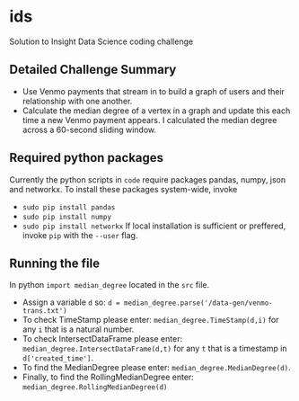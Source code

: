 # ids #
Solution to Insight Data Science coding challenge 

## Detailed Challenge Summary  
* Use Venmo payments that stream in to build a graph of users and their relationship with one another. 
* Calculate the median degree of a vertex in a graph and update this each time a new Venmo payment appears. I calculated the median degree across a 60-second sliding window. 

## Required python packages ##
Currently the python scripts in `code` require packages pandas, numpy, json and networkx. To install these packages system-wide, invoke 
* `sudo pip install pandas`
* `sudo pip install numpy` 
* `sudo pip install networkx` 
If local installation is sufficient or preffered, invoke `pip` with the `--user` flag. 

## Running the file ##
In python `import median_degree` located in the `src` file. 
* Assign a variable `d` so: `d = median_degree.parse('/data-gen/venmo-trans.txt')` 
* To check TimeStamp please enter: `median_degree.TimeStamp(d,i)` for any `i` that is a natural number. 
* To check IntersectDataFrame please enter: `median_degree.IntersectDataFrame(d,t)` for any `t` that is a timestamp in `d['created_time']`. 
* To find the MedianDegree please enter: `median_degree.MedianDegree(d)`.
* Finally, to find the RollingMedianDegree enter: `median_degree.RollingMedianDegree(d)`






